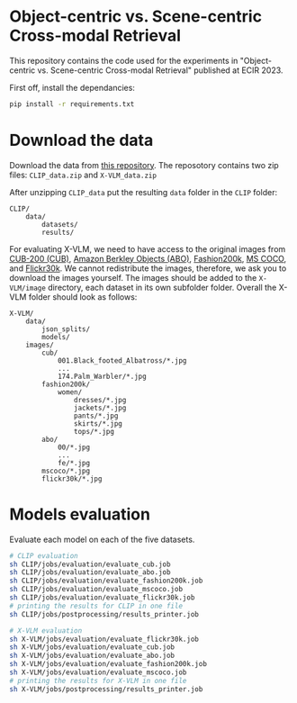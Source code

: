 # Object-centric vs. Scene-centric Cross-modal Retrieval

This repository contains the code used for the experiments in "Object-centric vs. Scene-centric Cross-modal Retrieval" published at ECIR 2023.

First off, install the dependancies:
```bash
pip install -r requirements.txt
```

# Download the data
Download the data from [this repository](https://zenodo.org/record/7298031#.Y2jgU-zMLtV). The reposotory contains two zip files: `CLIP_data.zip` and `X-VLM_data.zip`


After unzipping `CLIP_data` put the resulting `data` folder in the `CLIP` folder:

```angular2html
CLIP/
    data/
        datasets/
        results/
```


For evaluating X-VLM, we need to have access to the original images from [CUB-200 (CUB)](http://www.vision.caltech.edu/datasets/cub_200_2011/), [Amazon Berkley Objects (ABO)](https://amazon-berkeley-objects.s3.amazonaws.com/index.html), [Fashion200k](https://github.com/xthan/fashion-200k), [MS COCO](https://cocodataset.org), and [Flickr30k](https://shannon.cs.illinois.edu/DenotationGraph/). We cannot redistribute the images, therefore, we ask you to download the images yourself. The images should be added to the `X-VLM/image` directory, each dataset in its own subfolder folder.
Overall the X-VLM folder should look as follows:

```angular2html
X-VLM/
    data/
        json_splits/
        models/
    images/
        cub/
            001.Black_footed_Albatross/*.jpg
            ...
            174.Palm_Warbler/*.jpg
        fashion200k/
            women/
                dresses/*.jpg
                jackets/*.jpg
                pants/*.jpg
                skirts/*.jpg
                tops/*.jpg
        abo/
            00/*.jpg
            ...
            fe/*.jpg
        mscoco/*.jpg
        flickr30k/*.jpg
```

# Models evaluation
Evaluate each model on each of the five datasets.

```bash
# CLIP evaluation
sh CLIP/jobs/evaluation/evaluate_cub.job
sh CLIP/jobs/evaluation/evaluate_abo.job
sh CLIP/jobs/evaluation/evaluate_fashion200k.job
sh CLIP/jobs/evaluation/evaluate_mscoco.job
sh CLIP/jobs/evaluation/evaluate_flickr30k.job
# printing the results for CLIP in one file
sh CLIP/jobs/postprocessing/results_printer.job

# X-VLM evaluation
sh X-VLM/jobs/evaluation/evaluate_flickr30k.job 
sh X-VLM/jobs/evaluation/evaluate_cub.job 
sh X-VLM/jobs/evaluation/evaluate_abo.job 
sh X-VLM/jobs/evaluation/evaluate_fashion200k.job 
sh X-VLM/jobs/evaluation/evaluate_mscoco.job 
# printing the results for X-VLM in one file
sh X-VLM/jobs/postprocessing/results_printer.job
```
